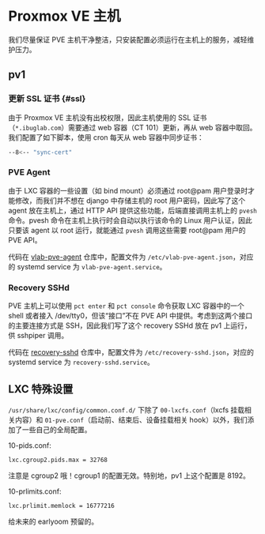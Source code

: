 # Proxmox VE 主机

我们尽量保证 PVE 主机干净整洁，只安装配置必须运行在主机上的服务，减轻维护压力。

## pv1

### 更新 SSL 证书 {#ssl}

由于 Proxmox VE 主机没有出校权限，因此主机使用的 SSL 证书（`*.ibuglab.com`）需要通过 web 容器（CT 101）更新，再从 web 容器中取回。我们配置了如下脚本，使用 cron 每天从 web 容器中同步证书：

```sh title="/etc/cron.daily/sync-cert"
--8<-- "sync-cert"
```

### PVE Agent

由于 LXC 容器的一些设置（如 bind mount）必须通过 root@pam 用户登录时才能修改，而我们并不想在 django 中存储主机的 root 用户密码，因此写了这个 agent 放在主机上，通过 HTTP API 提供这些功能，后端直接调用主机上的 `pvesh` 命令。pvesh 命令在主机上执行时会自动以执行该命令的 Linux 用户认证，因此只要该 agent 以 root 运行，就能通过 `pvesh` 调用这些需要 root@pam 用户的 PVE API。

代码在 [vlab-pve-agent](https://github.com/USTC-vlab/vlab-pve-agent) 仓库中，配置文件为 `/etc/vlab-pve-agent.json`，对应的 systemd service 为 `vlab-pve-agent.service`。

### Recovery SSHd

PVE 主机上可以使用 `pct enter` 和 `pct console` 命令获取 LXC 容器中的一个 shell 或者接入 /dev/tty0，但该“接口”不在 PVE API 中提供。考虑到这两个接口的主要连接方式是 SSH，因此我们写了这个 recovery SSHd 放在 pv1 上运行，供 sshpiper 调用。

代码在 [recovery-sshd](https://github.com/USTC-vlab/recovery-sshd) 仓库中，配置文件为 `/etc/recovery-sshd.json`，对应的 systemd service 为 `recovery-sshd.service`。

## LXC 特殊设置

`/usr/share/lxc/config/common.conf.d/` 下除了 `00-lxcfs.conf`（lxcfs 挂载相关内容）和 `01-pve.conf`（启动前、结束后、设备挂载相关 hook）以外，我们添加了一些自己的全局配置。

10-pids.conf:

```
lxc.cgroup2.pids.max = 32768
```

注意是 cgroup2 哦！cgroup1 的配置无效。特别地，pv1 上这个配置是 8192。

10-prlimits.conf:

```
lxc.prlimit.memlock = 16777216
```

给未来的 earlyoom 预留的。
